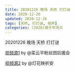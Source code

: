 ```yaml
---
title: 20201226 晚场 天桥 打灯谜 
date: 2020-12-26
updated: 2020-12-26
tags: [天桥, 打灯谜, 相声] 
categories: (2020)庚子年场次
---
```

20201226 晚场 天桥 打灯谜 



[视频源1](https://weibo.com/6574451359/JAjgvgmbr) by @栾云平粉丝团后援会

[视频源2](https://weibo.com/1950216183/JAiNTFm0R)  by @灯花映祈安